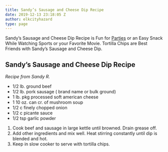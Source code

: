 ```yaml
---
title: Sandy’s Sausage and Cheese Dip Recipe
date: 2019-12-13 23:18:05 Z
author: elkcityhazard
type: page
---
```


Sandy&#8217;s Sausage and Cheese Dip Recipe is Fun for <a href="/wordpress/recipes-for-special-occasions-and-events/" rel="noopener noreferrer" target="_blank">Parties</a> or an Easy Snack While Watching Sports or your Favorite Movie. Tortilla Chips are Best Friends with Sandy&#8217;s Sausage and Cheese Dip.

## Sandy&#8217;s Sausage and Cheese Dip Recipe

_Recipe from Sandy R._

  * 1/2 lb. ground beef
  * 1/2 lb. pork sausage ( brand name or bulk ground)
  * 1 lb. pkg processed soft american cheese
  * 1 10 oz. can cr. of mushroom soup
  * 1/2 c finely chopped onion
  * 1/2 c picante sauce
  * 1/2 tsp garlic powder

  1. Cook beef and sausage in large kettle until browned. Drain grease off.
  2. Add other ingredients and mix well. Heat stirring constantly until dip is blended and hot.
  3. Keep in slow cooker to serve with tortilla chips.